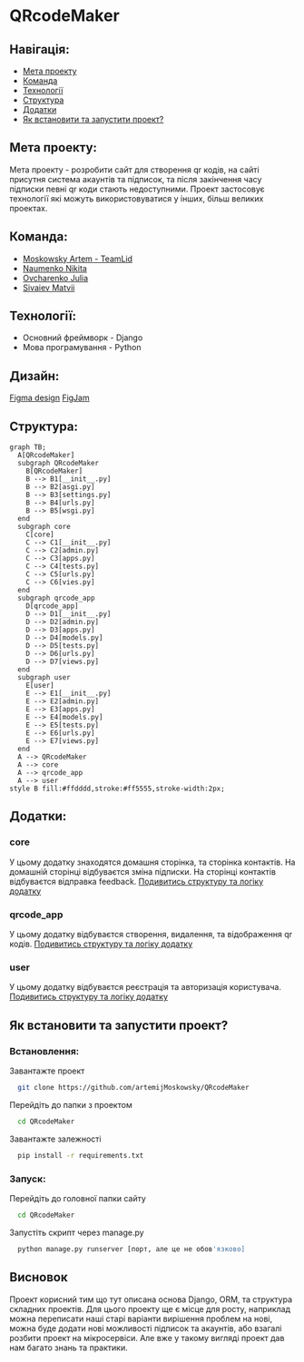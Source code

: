 # QRcodeMaker
## Навігація:
- [Мета проекту](#-Мета-проекту)
- [Команда](#-Команда)
- [Технології](#-Технології)
- [Структура](#-Структура)
- [Додатки](#-Додатки)
- [Як встановити та запустити проект?](#-Як-встановити-та-запустити-проект?)
## Мета проекту:
Мета проекту - розробити сайт для створення qr кодів, на сайті присутня система акаунтів та підписок, та після закінчення часу підписки певні qr коди стають недоступними. Проект застосовує технології які можуть використовуватися у інших, більш великих проектах.
## Команда:
- [Moskowsky Artem - TeamLid](https://github.com/artemijMoskowsky)
- [Naumenko Nikita](https://github.com/Naumenko0Nikita)
- [Ovcharenko Julia](https://github.com/JuliaOvcharenko)
- [Sivaiev Matvii](https://github.com/MatviiSivaiev2009)

## Технології:
- Основний фреймворк - Django
- Мова програмування - Python

## Дизайн:
[Figma design](https://www.figma.com/design/THXxokVBx5AabxUlqFFraT/Django_practice?node-id=0-1&p=f&t=w1Ao5QVqjaxjg4ok-0)
[FigJam](https://www.figma.com/board/44X5cJmHaPuCq5iWyWdi6a/QRcodeMaker?node-id=0-1&p=f&t=vLgKSBsDpEbf0fH3-0)
## Структура:
```mermaid
graph TB;
  A[QRcodeMaker]
  subgraph QRcodeMaker
    B[QRcodeMaker]
    B --> B1[__init__.py]
    B --> B2[asgi.py]
    B --> B3[settings.py]
    B --> B4[urls.py]
    B --> B5[wsgi.py]
  end
  subgraph core
    C[core]
    C --> C1[__init__.py]
    C --> C2[admin.py]
    C --> C3[apps.py]
    C --> C4[tests.py]
    C --> C5[urls.py]
    C --> C6[vies.py]
  end
  subgraph qrcode_app
    D[qrcode_app]
    D --> D1[__init__.py]
    D --> D2[admin.py]
    D --> D3[apps.py]
    D --> D4[models.py]
    D --> D5[tests.py]
    D --> D6[urls.py]
    D --> D7[views.py]
  end
  subgraph user
    E[user]
    E --> E1[__init__.py]
    E --> E2[admin.py]
    E --> E3[apps.py]
    E --> E4[models.py]
    E --> E5[tests.py]
    E --> E6[urls.py]
    E --> E7[views.py]
  end
  A --> QRcodeMaker
  A --> core
  A --> qrcode_app
  A --> user
style B fill:#ffdddd,stroke:#ff5555,stroke-width:2px;
```

## Додатки:
### core
У цьому додатку знаходятся домашня сторінка, та сторінка контактів. На домашній сторінці відбуваєтся зміна підписки. На сторінці контактів відбуваєтся відправка feedback.
[Подивитись структуру та логіку додатку](QRcodeMaker/core/views.py)
### qrcode_app
У цьому додатку відбуваєтся створення, видалення, та відображення qr кодів.
[Подивитись структуру та логіку додатку](QRcodeMaker/qrcode_app/views.py)
### user
У цьому додатку відбуваєтся реєстрація та авторизація користувача.
[Подивитись структуру та логіку додатку](QRcodeMaker/user/views.py)

## Як встановити та запустити проект?
### Встановлення:
Завантажте проект
```bash
  git clone https://github.com/artemijMoskowsky/QRcodeMaker
```
Перейдіть до папки з проектом
```bash
  cd QRcodeMaker
```
Завантажте залежності
```bash
  pip install -r requirements.txt
```

### Запуск:
Перейдіть до головної папки сайту
```bash
  cd QRcodeMaker
```
Запустіть скрипт через manage.py
```bash
  python manage.py runserver [порт, але це не обов'язково]
```

## Висновок
Проект корисний тим що тут описана основа Django, ORM, та структура складних проектів. Для цього проекту ще є місце для росту, наприклад можна переписати наші старі варіанти вирішення проблем на нові, можна буде додати нові можливості підписок та акаунтів, або взагалі розбити проект на мікросервіси. Але вже у такому вигляді проект дав нам багато знань та практики.
